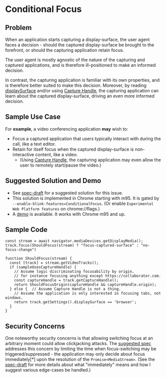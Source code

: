 # Conditional Focus

## Problem
When an application starts capturing a display-surface, the user agent faces a decision - should the captured display-surface be brought to the forefront, or should the capturing application retain focus.

The user agent is mostly agnostic of the nature of the capturing and captured applications, and is therefore ill-positioned to make an informed decision.

In contrast, the capturing application is familiar with its own properties, and is therefore better suited to make this decision. Moreover, by reading [displaySurface](https://www.w3.org/TR/screen-capture/#dom-mediatrackconstraintset-displaysurface) and/or using [Capture Handle](https://wicg.github.io/capture-handle/), the capturing application can learn about the captured display-surface, driving an even more informed decision.

## Sample Use Case
For **example**, a video conferencing application **may** wish to:
* Focus a captured application that users typically interact with during the call, like a text editor.
* Retain for itself focus when the captured display-surface is non-interactive content, like a video.
  * (Using [Capture Handle](https://wicg.github.io/capture-handle/), the capturing application may even allow the user to remotely start/pause the video.)

## Suggested Solution and Demo
* See [spec-draft](https://eladalon1983.github.io/conditional-focus/index.html) for a suggested solution for this issue.
* This solution is implemented in Chrome starting with m95. It is gated by `--enable-blink-features=ConditionalFocus`. (Or enable `Experimental Web Platform features` on chrome://flags.)
* A [demo](https://eladalon1983.github.io/conditional-focus/demo/) is available. It works with Chrome m95 and up.

## Sample Code
```
const stream = await navigator.mediaDevices.getDisplayMedia();
track.focus(ShouldFocus(stream) ? "focus-captured-surface" : "no-focus-change")

function ShouldFocus(stream) {
  const [track] = stream.getVideoTracks();
  if (sampleUsesCaptureHandle) {
    // Assume logic discriminating focusability by origin,
    // for instance focusing anything except https://collaborator.com.
    const captureHandle = track.getCaptureHandle();
    return ShouldFocusOrigin(captureHandle && captureHandle.origin);
  } else {  // Assume Capture Handle is not a thing.
    // Assume the application is only interested in focusing tabs, not windows.
    return track.getSettings().displaySurface == 'browser';
  }
}
```

## Security Concerns
One noteworthy security concerns is that allowing switching focus at an arbitrary moment could allow clickjacking attacks. The [suggested spec](https://eladalon1983.github.io/conditional-focus/index.html) addresses this concern by limiting the time when focus-switching may be triggered/suppressed - the application may only decide about focus immediately[\*] upon the resolution of the `Promise<MediaStream>`. (See the [spec-draft](https://eladalon1983.github.io/conditional-focus/index.html) for more details about what "immediately" means and how I suggest various edge-cases be handled.)

